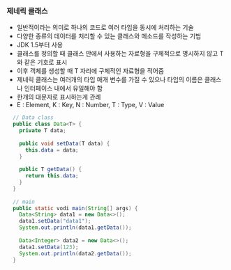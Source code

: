 ### 제네릭 클래스
  - 일반적이라는 의미로 하나의 코드로 여러 타입을 동시에 처리하는 기술
  - 다양한 종류의 데이터를 처리할 수 있는 클래스와 메소드를 작성하는 기법
  - JDK 1.5부터 사용
  - 클래스를 정의할 때 클래스 안에서 사용하는 자료형을 구체적으로 명시하지 않고 T와 같은 기호로 표시
  - 이후 객체를 생성할 때 T 자리에 구체적인 자료형을 적어줌
  - 제네릭 클래스는 여러개의 타입 매개 변수를 가질 수 있으나 타입의 이름은 클래스나 인터페이스 내에서 유일해야 함
  - 한개의 대문자로 표시하는게 관례
  - E : Element, K : Key, N : Number, T : Type, V : Value
  ```java
    // Data class
    public class Data<T> {
      private T data;
      
      public void setData(T data) {
        this.data = data;
      }
      
      public T getData() {
        return this.data;
      }
    }
    
    // main
    public static vodi main(String[] args) {
      Data<String> data1 = new Data<>();
      data1.setData("data1");
      System.out.println(data1.getData());
      
      Data<Integer> data2 = new Data<>();
      data1.setData(123);
      System.out.println(data2.getData());
    }
  ```
